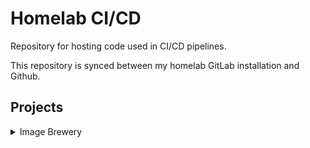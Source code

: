 # Homelab CI/CD

Repository for hosting code used in CI/CD pipelines.

This repository is synced between my homelab GitLab installation and Github.

## Projects
<details>
<summary>Image Brewery</summary>

### Image Brewery

[Hasicorp Packer](https://www.packer.io/) based templates for VMware vSphere. Uses [GitLab](https://about.gitlab.com/) [CI/CD](https://docs.gitlab.com/ci/) [pipelines](https://docs.gitlab.com/ci/pipelines/) and [Runners](https://docs.gitlab.com/runner/).

Packer is run in a container, and is configured with environment variables from the CI/CD Pipeline.

#### Ubuntu 24.04

Fully automated Ubuntu 24.04 templates.

##### Environment Variables

Environment variables defined in CI/CD setup gets mapped by the `build.sh` script that's run inside the Packer container, and is then subsequently picked up by Packer during build.

**Packer Specific variables**

CI/CD Variable | Variable in Packer Container | Description
---------|----------|---------
 PACKER_LOG | $packer_debug | [Packer debug enabled/disabled](https://developer.hashicorp.com/packer/docs/debugging) 
 CHECKPOINT_DISABLE | 1 | [Disable Packer update check](https://developer.hashicorp.com/packer/docs/configure#checkpoint_disable)

**vSphere specific variables from CICD**

These variables are prefixed with PKR_VAR to ensure Packer picks them up

CI/CD Variable | Variable in Packer Container | Description
---------|----------|---------
 PKR_VAR_vcenter_server | $vcenter_server | VMware vCenter host name
 PKR_VAR_vcenter_user | $vcenter_user | VMware vCenter username
 PKR_VAR_vcenter_password | $vcenter_password | Password for $vcenter_user
 PKR_VAR_vcenter_cluster | $vcenter_cluster | vCenter Cluster name
 PKR_VAR_vcenter_dc_name | $vcenter_dc_name | vCenter DataCenter name
 PKR_VAR_vcenter_portgroup_name | $vcenter_portgroup_name | PortGroup Name for the template
 PKR_VAR_vcenter_datastore | $vcenter_datastore | Datastore for the template
 PKR_VAR_vcenter_folder | $vcenter_folder | vCenter folder name to store the template in
 PKR_VAR_template_name | $vcenter_template_name | Template name

**Template specific variables**

CI/CD Variable | Variable in Packer Container | Description
---------|----------|---------
 PKR_VAR_ssh_username| $ssh_username | Username for SSH connections to the template
 PKR_VAR_ssh_password_hash| $ssh_password_hash | Hashed password for the SSH user
 PKR_VAR_ssh_authorized_keys| $ssh_authorized_keys | SSH Authorized Key to add for $ssh_username
 PKR_VAR_tpl_disk_size| $tpl_disk_size | Disk size for template
 PKR_VAR_tpl_mem_size| $tpl_mem_size | Memory size for template
 PKR_VAR_tpl_cpu_num| $tpl_cpu_num | Number of vCPUs for template
 PKR_VAR_tpl_vm_disk_controller_type| $tpl_vm_disk_controller_type | Disk controller type for template
</details>
